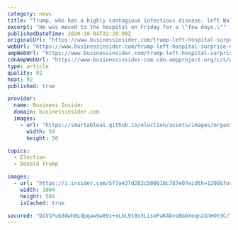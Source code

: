 ```yaml
---
category: news
title: "Trump, who has a highly contagious infectious disease, left Walter Reed to pay a 'surprise visit' to cheering 'fans' outside the hospital"
excerpt: "He was moved to the hospital on Friday for a \"few days.\""
publishedDateTime: 2020-10-04T22:20:00Z
originalUrl: "https://www.businessinsider.com/trump-left-hospital-surprise-visit-supporters-covid-2020-10"
webUrl: "https://www.businessinsider.com/trump-left-hospital-surprise-visit-supporters-covid-2020-10"
ampWebUrl: "https://www.businessinsider.com/trump-left-hospital-surprise-visit-supporters-covid-2020-10?amp"
cdnAmpWebUrl: "https://www-businessinsider-com.cdn.ampproject.org/c/s/www.businessinsider.com/trump-left-hospital-surprise-visit-supporters-covid-2020-10?amp"
type: article
quality: 92
heat: 92
published: true

provider:
  name: Business Insider
  domain: businessinsider.com
  images:
    - url: "https://smartableai.github.io/election/assets/images/organizations/businessinsider.com-50x50.jpg"
      width: 50
      height: 50

topics:
  - Election
  - Donald Trump

images:
  - url: "https://i.insider.com/5f7a437d282c500018c787e0?width=1200&format=jpeg"
    width: 1004
    height: 502
    isCached: true

secured: "DiV1FuG3Owh8LdpqawSw89z+xLbL9t8o3LisoPaKAbvsBGbXoqn2XnHOY3C/TwnlIWDSIeSyWw+fBnf3bVbjqMPfhZl4fU4OB5qooq0QxEGugon2yqfP3AoNIJaFwWxOgQzBgkWmgpBGl/evGXJthmTftroRvGQD1klcReg80erKY34lY5qOwfbgfQSBzH9QJUr5HeNUVcN+8Dawm+sJV6PMWffSYpkqrc2JhfgcB/T2ul2F86D/LPhtX4RDDISMkkqYGv9QALL5T23e+hEGUfEYRuH4PjvNWzZmB4/HIFk9zUhb2/yd3nDv+AKRHiq62BOyeM2/3V80342lRdjVKXCnwqIqjpJ0KMekoldjxPw=;8aa6WLzhYgaViQs6nLLY7g=="
---
```


